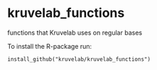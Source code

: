# kruvelab_functions
functions that Kruvelab uses on regular bases


To install the R-package run:
```
install_github("kruvelab/kruvelab_functions")
```
